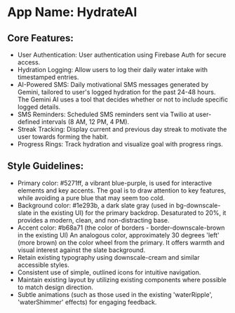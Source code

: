 # **App Name**: HydrateAI

## Core Features:

- User Authentication: User authentication using Firebase Auth for secure access.
- Hydration Logging: Allow users to log their daily water intake with timestamped entries.
- AI-Powered SMS: Daily motivational SMS messages generated by Gemini, tailored to user's logged hydration for the past 24-48 hours. The Gemini AI uses a tool that decides whether or not to include specific logged details.
- SMS Reminders: Scheduled SMS reminders sent via Twilio at user-defined intervals (8 AM, 12 PM, 4 PM).
- Streak Tracking: Display current and previous day streak to motivate the user towards forming the habit.
- Progress Rings: Track hydration and visualize goal with progress rings.

## Style Guidelines:

- Primary color: #5271ff, a vibrant blue-purple, is used for interactive elements and key accents. The goal is to draw attention to key features, while avoiding a pure blue that may seem too cold.
- Background color: #1e293b, a dark slate gray (used in bg-downscale-slate in the existing UI) for the primary backdrop. Desaturated to 20%, it provides a modern, clean, and non-distracting base.
- Accent color: #b68a71 (the color of borders - border-downscale-brown in the existing UI) An analogous color, approximately 30 degrees 'left' (more brown) on the color wheel from the primary. It offers warmth and visual interest against the slate background.
- Retain existing typography using downscale-cream and similar accessible styles.
- Consistent use of simple, outlined icons for intuitive navigation.
- Maintain existing layout by utilizing existing components where possible to match design direction.
- Subtle animations (such as those used in the existing 'waterRipple', 'waterShimmer' effects) for engaging feedback.